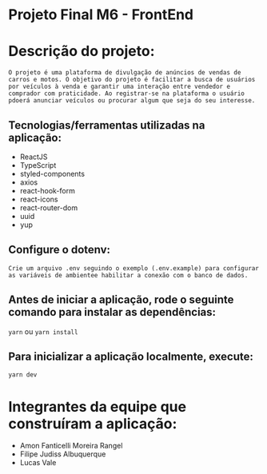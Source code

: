 # Projeto Final M6 - FrontEnd

# Descrição do projeto:

`O projeto é uma plataforma de divulgação de anúncios de vendas de carros e motos. O objetivo do projeto é facilitar a busca de usuários por veículos à venda e garantir uma interação entre vendedor e comprador com praticidade. Ao registrar-se na plataforma o usuário pdoerá anunciar veículos ou procurar algum que seja do seu interesse.`

## Tecnologias/ferramentas utilizadas na aplicação:
- ReactJS
- TypeScript
- styled-components
- axios
- react-hook-form
- react-icons
- react-router-dom
- uuid
- yup

## Configure o dotenv:

`Crie um arquivo .env seguindo o exemplo (.env.example) para configurar as variáveis de ambientee habilitar a conexão com o banco de dados.`

## Antes de iniciar a aplicação, rode o seguinte comando para instalar as dependências:

`yarn` ou `yarn install`

## Para inicializar a aplicação localmente, execute:

`yarn dev`

# Integrantes da equipe que construíram a aplicação:
- Amon Fanticelli Moreira Rangel
- Filipe Judiss Albuquerque
- Lucas Vale
